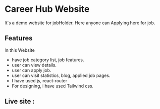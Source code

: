 # Career Hub Website
It's a demo website for jobHolder. Here anyone can Applying here for job.

## Features
In this Website
- have job category list, job features.
- user can view details.
- user can apply job.
- user can visit statistics, blog, applied job pages.
- I have used js, react-router
- For designing, i have used Tailwind css.

## Live site :
